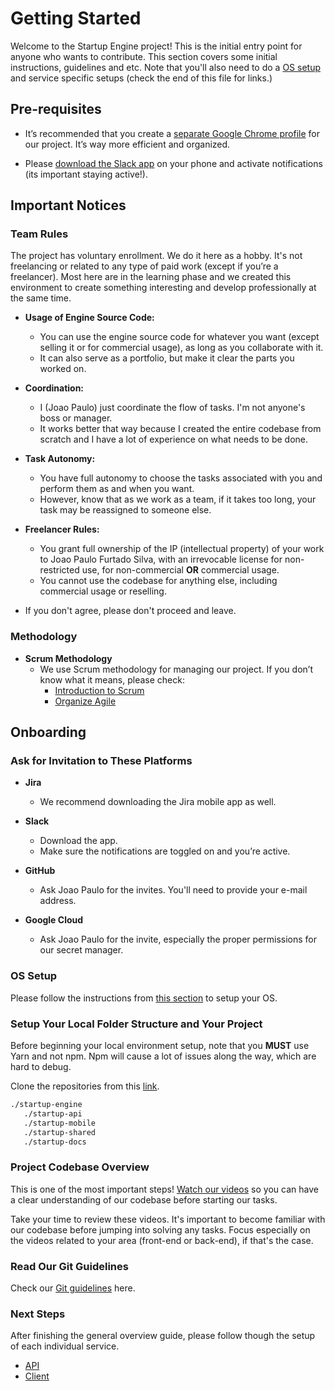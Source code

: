 # Getting Started

Welcome to the Startup Engine project! This is the initial entry point for anyone who wants to contribute. This section covers some initial instructions, guidelines and etc. Note that you'll also need to do a [OS setup](../os/os-setup.md) and service specific setups (check the end of this file for links.)

## Pre-requisites

- It’s recommended that you create a [separate Google Chrome profile](https://www.youtube.com/watch?v=pEMhTumFtPo&ab_channel=MaxDalton) for our project. It’s way more efficient and organized.

- Please [download the Slack app](https://slack.com/downloads/windows) on your phone and activate notifications (its important staying active!).

## Important Notices

### Team Rules

The project has voluntary enrollment. We do it here as a hobby. It's not freelancing or related to any type of paid work (except if you’re a freelancer). Most here are in the learning phase and we created this environment to create something interesting and develop professionally at the same time.

- **Usage of Engine Source Code:**

  - You can use the engine source code for whatever you want (except selling it or for commercial usage), as long as you collaborate with it.
  - It can also serve as a portfolio, but make it clear the parts you worked on.

- **Coordination:**

  - I (Joao Paulo) just coordinate the flow of tasks. I'm not anyone's boss or manager.
  - It works better that way because I created the entire codebase from scratch and I have a lot of experience on what needs to be done.

- **Task Autonomy:**

  - You have full autonomy to choose the tasks associated with you and perform them as and when you want.
  - However, know that as we work as a team, if it takes too long, your task may be reassigned to someone else.

- **Freelancer Rules:**

  - You grant full ownership of the IP (intellectual property) of your work to Joao Paulo Furtado Silva, with an irrevocable license for non-restricted use, for non-commercial **OR** commercial usage.
  - You cannot use the codebase for anything else, including commercial usage or reselling.

- If you don't agree, please don't proceed and leave.

### Methodology

- **Scrum Methodology**
  - We use Scrum methodology for managing our project. If you don’t know what it means, please check:
    - [Introduction to Scrum](https://www.youtube.com/watch?v=InbOnXMAA7k&ab_channel=Moxie)
    - [Organize Agile](https://www.youtube.com/watch?v=2Vt7Ik8Ublw&ab_channel=OrganizeAgile)

## Onboarding

### Ask for Invitation to These Platforms

- **Jira**

  - We recommend downloading the Jira mobile app as well.

- **Slack**

  - Download the app.
  - Make sure the notifications are toggled on and you’re active.

- **GitHub**

  - Ask Joao Paulo for the invites. You'll need to provide your e-mail address.

- **Google Cloud**
  - Ask Joao Paulo for the invite, especially the proper permissions for our secret manager.

### OS Setup

Please follow the instructions from [this section](../os/os-setup.md) to setup your OS.

### Setup Your Local Folder Structure and Your Project

Before beginning your local environment setup, note that you **MUST** use Yarn and not npm. Npm will cause a lot of issues along the way, which are hard to debug.

Clone the repositories from this [link](https://github.com/orgs/startup-bootstrap-engine/repositories).

```bash
./startup-engine
   ./startup-api
   ./startup-mobile
   ./startup-shared
   ./startup-docs
```

### Project Codebase Overview

This is one of the most important steps! [Watch our videos](./project-structure-overview.mdx) so you can have a clear understanding of our codebase before starting our tasks.

Take your time to review these videos. It's important to become familiar with our codebase before jumping into solving any tasks. Focus especially on the videos related to your area (front-end or back-end), if that's the case.

### Read Our Git Guidelines

Check our [Git guidelines](./git.md) here.

### Next Steps

After finishing the general overview guide, please follow though the setup of each individual service.

- [API](../api/getting-started.md)
- [Client](../client/getting-started.md)
